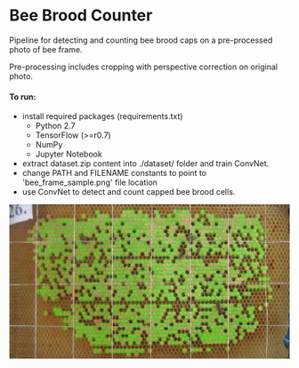 Bee Brood Counter
=================

Pipeline for detecting and counting bee brood caps on a pre-processed photo of bee frame.

Pre-processing includes cropping with perspective correction on original photo.

#### To run:
- install required packages (requirements.txt)
    - Python 2.7
    - TensorFlow (>=r0.7)
    - NumPy
    - Jupyter Notebook
- extract dataset.zip content into ./dataset/ folder and train ConvNet.
- change PATH and FILENAME constants to point to 'bee_frame_sample.png' file location 
- use ConvNet to detect and count capped bee brood cells.

![alt text](https://github.com/nazar-ivantsiv/bee-brood-counter/blob/master/detection_result.png "Intermediate result of detection")
